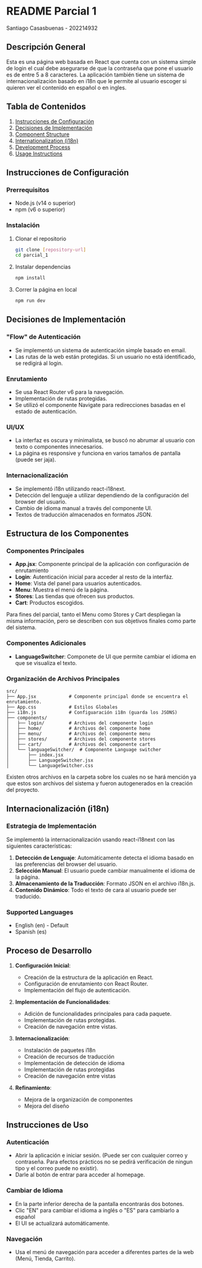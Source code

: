 # README Parcial 1

Santiago Casasbuenas - 202214932

## Descripción General

Esta es una página web basada en React que cuenta con un sistema simple de login el cual debe asegurarse de que la contraseña que pone el usuario es de entre 5 a 8 caracteres. La aplicación también tiene un sistema de internacionalización basado en i18n que le permite al usuario escoger si quieren ver el contenido en español o en ingles.

## Tabla de Contenidos

1. [Instrucciones de Configuración ](#instrucciones-de-configuración)
2. [Decisiones de Implementación](#decisiones-de-implementación)
3. [Component Structure](#component-structure)
4. [Internationalization (i18n)](#internationalization-i18n)
5. [Development Process](#development-process)
6. [Usage Instructions](#usage-instructions)

## Instrucciones de Configuración

### Prerrequisitos

- Node.js (v14 o superior)
- npm (v6 o superior)

### Instalación

1. Clonar el repositorio

   ```bash
   git clone [repository-url]
   cd parcial_1
   ```
2. Instalar dependencias

   ```bash
   npm install
   ```
3. Correr la página en local

   ```bash
   npm run dev
   ```

## Decisiones de Implementación

### "Flow" de Autenticación

- Se implementó un sistema de autenticación simple basado en email.
- Las rutas de la web están protegidas. Si un usuario no está identificado, se redigirá al login.

### Enrutamiento

- Se usa React Router v6 para la navegación.
- Implementación de rutas protegidas.
- Se utilizó el componente Navigate para redirecciones basadas en el estado de autenticación.

### UI/UX

- La interfaz es oscura y minimalista, se buscó no abrumar al usuario con texto o componentes innecesarios.
- La página es responsive y funciona en varios tamaños de pantalla (puede ser jaja).

### Internacionalización

- Se implementó i18n utilizando react-i18next.
- Detección del lenguaje a utilizar dependiendo de la configuración del browser del usuario.
- Cambio de idioma manual a través del componente UI.
- Textos de traducción almacenados en formatos JSON.

## Estructura de los Componentes

### Componentes Principales

- **App.jsx**: Componente principal de la aplicación con configuración de enrutamiento
- **Login**: Autenticación inicial para acceder al resto de la interfáz.
- **Home**: Vista del panel para usuarios autenticados.
- **Menu**: Muestra el menú de la página.
- **Stores**: Las tiendas que ofrecen sus productos.
- **Cart**: Productos escogidos.

Para fines del parcial, tanto el Menu como Stores y Cart despliegan la misma información, pero se describen con sus objetivos finales como parte del sistema.

### Componentes Adicionales

- **LanguageSwitcher**: Componete de UI que permite cambiar el idioma en que se visualiza el texto.

### Organización de Archivos Principales

```
src/
├── App.jsx            # Componente principal donde se encuentra el enrutamiento.
├── App.css            # Estilos Globales
├── i18n.js            # Configuaración i18n (guarda los JSONS)
├── components/
│   ├── login/         # Archivos del componente login
│   ├── home/          # Archivos del componente home
│   ├── menu/          # Archivos del componente menu
│   ├── stores/        # Archivos del componente stores
│   ├── cart/          # Archivos del componente cart
│   └── languageSwitcher/  # Componente Language switcher
│       ├── index.jsx  
│       ├── LanguageSwitcher.jsx  
│       └── LanguageSwitcher.css 
```

Existen otros archivos en la carpeta sobre los cuales no se hará mención ya que estos son archivos del sistema y fueron autogenerados en la creación del proyecto.

## Internacionalización (i18n)

### Estrategia de Implementación

Se implementó la internacionalización usando react-i18next con las siguientes características:

1. **Detección de Lenguaje**: Automáticamente detecta el idioma basado en las preferencias del browser del usuario.
2. **Selección Manual**: El usuario puede cambiar manualmente el idioma de la página.
3. **Almacenamiento de la Traducción**: Formato JSON en el archivo i18n.js.
4. **Contenido Dinámico**: Todo el texto de cara al usuario puede ser traducido.

### Supported Languages

- English (en) - Default
- Spanish (es)

## Proceso de Desarrollo

1. **Configuración Inicial**:

   - Creación de la estructura de la aplicación en React.
   - Configuración de enrutamiento con React Router.
   - Implementación del flujo de autenticación.
2. **Implementación de Funcionalidades**:

   - Adición de funcionalidades principales para cada paquete.
   - Implementación de rutas protegidas.
   - Creación de navegación entre vistas.
3. **Internacionalización**:

   - Instalación de paquetes i18n
   - Creación de recursos de traducción
   - Implementación de detección de idioma
   - Implementación de rutas protegidas
   - Creación de navegación entre vistas
4. **Refinamiento**:

   - Mejora de la organización de componentes
   - Mejora del diseño

## Instrucciones de Uso

### Autenticación

- Abrir la aplicación e iniciar sesión. (Puede ser con cualquier correo y contraseña. Para efectos prácticos no se pedirá verificación de ningun tipo y el correo puede no existir).
- Darle al botón de entrar para acceder al homepage.

### Cambiar de Idioma

- En la parte inferior derecha de la pantalla encontrarás dos botones.
- Clic "EN" para cambiar el idioma a inglés o "ES" para cambiarlo a español
- El UI se actualizará automáticamente.

### Navegación

- Usa el menú de navegación para acceder a diferentes partes de la web (Menú, Tienda, Carrito).
